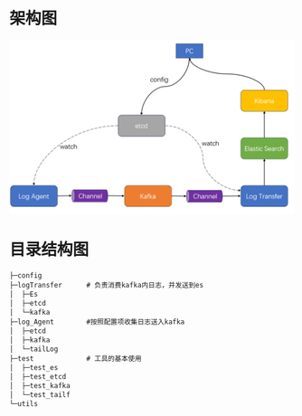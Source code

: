 # 架构图

![image-20240201142048642](https://raw.githubusercontent.com/Aurora-Galaxy/image/main/image-20240201142048642.png)

# 目录结构图

```
├─config                 
├─logTransfer      # 负责消费kafka内日志，并发送到es        
│  ├─Es                  
│  ├─etcd                
│  └─kafka               
├─log_Agent        #按照配置项收集日志送入kafka     
│  ├─etcd                
│  ├─kafka               
│  └─tailLog
├─test             # 工具的基本使用
│  ├─test_es
│  ├─test_etcd
│  ├─test_kafka
│  └─test_tailf
└─utils
```

